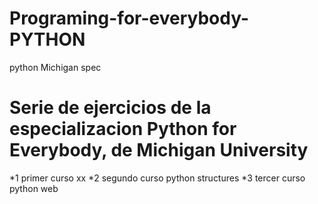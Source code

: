 # Programing-for-everybody-PYTHON
python Michigan spec
# Serie de ejercicios de la especializacion Python for Everybody, de Michigan University
*1 primer curso xx
*2 segundo curso python structures
*3 tercer curso python web 
